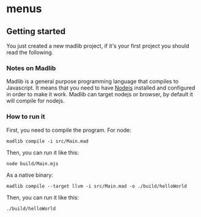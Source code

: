 # menus
## Getting started
You just created a new madlib project, if it's your first project you should read the following.
### Notes on Madlib
Madlib is a general purpose programming language that compiles to Javascript. It means that you need to have [Nodejs](https://nodejs.org/) installed and configured in order to make it work. Madlib can target nodejs or browser, by default it will compile for nodejs.
### How to run it
First, you need to compile the program.
For node:
```shell
madlib compile -i src/Main.mad
```
Then, you can run it like this:
```shell
node build/Main.mjs
```

As a native binary:
```shell
madlib compile --target llvm -i src/Main.mad -o ./build/helloWorld
```
Then, you can run it like this:
```shell
./build/helloWorld
```
